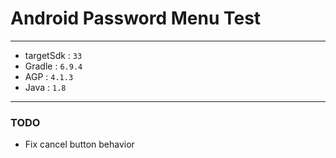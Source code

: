 # Android Password Menu Test

---

- targetSdk : `33`
- Gradle : `6.9.4`
- AGP : `4.1.3`
- Java : `1.8`

---

### TODO

- Fix cancel button behavior
